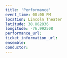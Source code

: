```yaml
---
title: 'Performance'
event_time: 08:00 PM
location: Lincoln Theater
latitude: 38.862836
longitude: -76.992508
performance_url:
ticket_information_url:
ensemble:
conductor:
---
```

